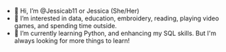 - 👋 Hi, I’m @Jessicab11 or Jessica (She/Her)
- 👀 I’m interested in data, education, embroidery, reading, playing video games, and spending time outside.
- 🌱 I’m currently learning Python, and enhancing my SQL skills. But I'm always looking for more things to learn!

<!---
Jessicab11/Jessicab11 is a ✨ special ✨ repository because its `README.md` (this file) appears on your GitHub profile.
You can click the Preview link to take a look at your changes.
--->
